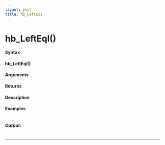 ```yaml
---
layout: post
title: hb_LeftEqI
---
```


# hb_LeftEqI()


#### Syntax

#### hb_LeftEqI()

#### Arguments

#### Returns

#### Description

#### Examples

```

```

##### Output:

```

```

---